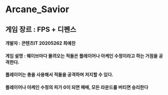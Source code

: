 # Arcane_Savior
## 게임 장르 : FPS + 디펜스
#### 개발자 : 콘텐츠IT 20205262 최예찬
#### 게임 설명 : 웨이브마다 몰려오는 적들은 플레이어나 아케인 수정이라고 하는 거점을 공격한다. 
####            플레이어는 총을 사용해서 적들을 공격하며 저지할 수 있다.
####            플레이어나 아케인 수정의 피가 0이 되면 패배, 모든 라운드를 버티면 승리한다
